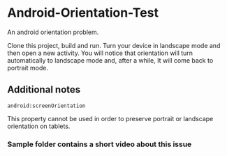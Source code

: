 # Android-Orientation-Test
An android orientation problem.

Clone this project, build and run. Turn your device in landscape mode and then open a new activity.
You will notice that orientation will turn automatically to landscape mode and, after a while, It will come back to portrait mode.

## Additional notes

```
android:screenOrientation
```

This property cannot be used in order to preserve portrait or landscape orientation on tablets.

### Sample folder contains a short video about this issue  ###
